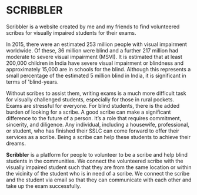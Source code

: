 # SCRIBBLER 
 Scribbler is a website created by me and my friends to find volunteered scribes for visually impaired students for their exams. 

 In 2015, there were an estimated 253 million people with visual impairment worldwide. Of these, 36 million were blind and a further 217 million had moderate to severe visual impairment (MSVI). It is estimated that at least 200,000 children in India have severe visual impairment or blindness and approximately 15,000 are in schools for the blind. Although this represents a small percentage of the estimated 5 million blind in India, it is significant in terms of 'blind-years.

 Without scribes to assist them, writing exams is a much more difficult task for visually challenged students, especially for those in rural pockets. Exams are stressful for everyone. For blind students, there is the added burden of looking for a scribe. A good scribe can make a significant difference to the future of a person. It’s a role that requires commitment, sincerity, and diligence. Any individual, including a housewife, professional, or student, who has finished their SSLC can come forward to offer their services as a scribe. Being a scribe can help these students to achieve their dreams. 

 **Scribbler** is a platform for people to volunteer to be a scribe and help blind students in the communities. We connect the volunteered scribe with the visually impaired student such that they are from the same location or within the vicinity of the student who is in need of a scribe. We connect the scribe and the student via email so that they can communicate with each other and take up the exam successfully. 

